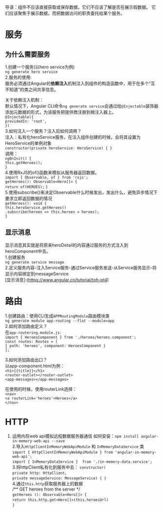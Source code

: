 导语：组件不应该直接获取或保存数据，它们不应该了解是否在展示假数据。 它们应该聚焦于展示数据，而把数据访问的职责委托给某个服务。  
# 服务
## 为什么需要服务
1.创建一个服务(以hero service为例)    
`ng generate hero service`    
2.服务的使用:  
服务必须通过Angular的**依赖注入**机制注入到组件的构造函数中，用于在多个“互不知道”的类之间共享信息。  

关于依赖注入机制：  
默认情况下，Angular CLI命令`ng generate service`会通过给`@Injectable`装饰器添加元数据的形式，为该服务把提供商注册到根注入器上。  
`@Injectable({`  
  `providedIn: 'root',`  
`})`  
3.如何注入一个服务？注入后如何调用？    
注入：私有化heroService服务，在注入组件创建的时候，会将其设置为HeroService的单例对象  
`constructor(private heroService: HeroService) { }`  
调用：  
`ngOnInit() {`  
  `this.getHeroes();`  
`}`  
4.使用RxJS的of()函数来模拟从服务器返回数据。  
`import { Observable, of } from 'rxjs';`  
`getHeroes(): Observable<Hero[]> {`  
  `return of(HEROES);`
`}`  
5.使用subscribe()来决定Observable什么时候发出，发出什么，避免异步情况下要求立即返回数据的情况  
`getHeroes(): void {`    
  `this.heroService.getHeroes()`    
      `.subscribe(heroes => this.heroes = heroes);`    
`}`  

## 显示消息
显示消息其实就是将原来heroDetail的内容通过服务的方式注入到heroComponent中去。    
1.创建服务    
`ng generate service message`    
2.定义服务内容-注入Service服务-通过Service服务发送-从Service服务显示-将显示内容绑定到messageService  
[显示消息]:(https://www.angular.cn/tutorial/toh-pt4)

# 路由
1.创建路由：使用CLI生成`APPRoutingModule`路由模块类  
`ng generate module app-routing --flat --module=app`    
2.如何添加路由定义？  
在`app-routering.module.js`:    
`import { HeroesComponent } from './heroes/heroes.component';`    
    `const routes: Routes = [`  
      `{ path: 'heroes', component: HeroesComponent }`  
`];`  

3.如何添加路由出口？    
以app-component.html为例：    
`<h1>{{title}}</h1>`  
    `<router-outlet></router-outlet>`  
`<app-messages></app-messages>`  

在使用的时候，使用routerLink选择：  
`<nav>`  
    `<a routerLink='heroes'>Heroes</a>`  
`</nav>`  

# HTTP
1. 运用内存web api模拟远程数据服务器通信
如何安装：`npm install angular-in-memory-web-api --save`  
2.导入`HttpClientInMemoryWebApiModule` 和 `InMemoryDataService` 类  
`import { HttpClientInMemoryWebApiModule } from 'angular-in-memory-web-api';`  
`import { InMemoryDataService }  from './in-memory-data.service';`  
3.将httpClient私有化到服务中去：
`constructor(`  
  `private http: HttpClient,`  
  `private messageService: MessageService) { }`  
4.通过`this.http`获取服务器上的数据  
/** GET heroes from the server */  
`getHeroes (): Observable<Hero[]> {`  
 `return this.http.get<Hero[]>(this.heroesUrl)`  
`}`  

